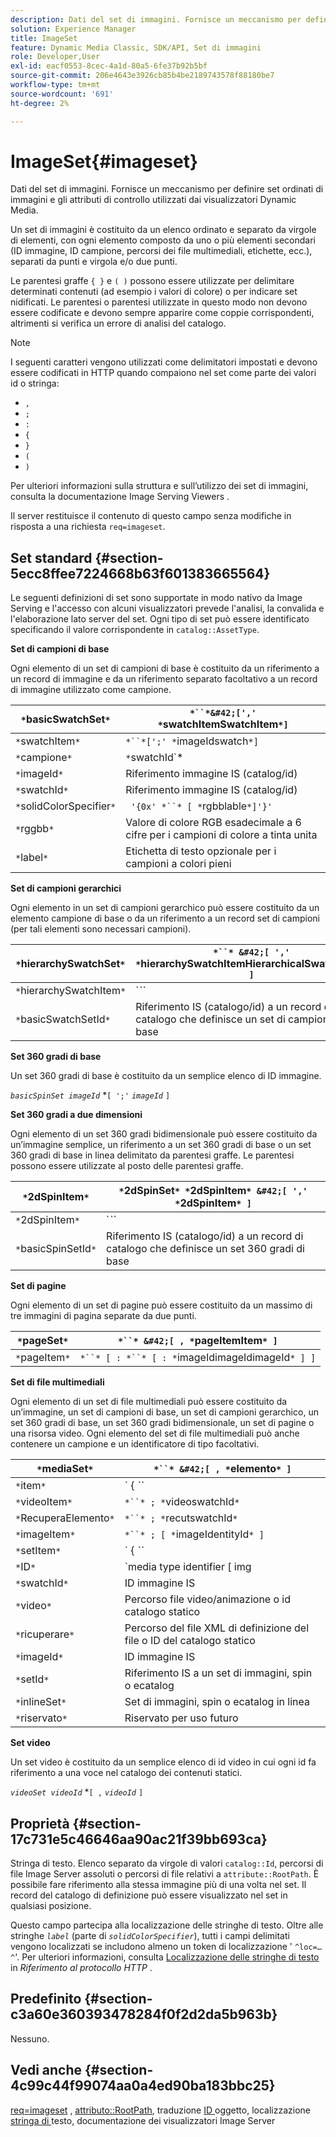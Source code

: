 ```yaml
---
description: Dati del set di immagini. Fornisce un meccanismo per definire set ordinati di immagini e gli attributi di controllo utilizzati dai visualizzatori Dynamic Media.
solution: Experience Manager
title: ImageSet
feature: Dynamic Media Classic, SDK/API, Set di immagini
role: Developer,User
exl-id: eacf0553-8cec-4a1d-80a5-6fe37b92b5bf
source-git-commit: 206e4643e3926cb85b4be2189743578f88180be7
workflow-type: tm+mt
source-wordcount: '691'
ht-degree: 2%

---
```


# ImageSet{#imageset}

Dati del set di immagini. Fornisce un meccanismo per definire set ordinati di immagini e gli attributi di controllo utilizzati dai visualizzatori Dynamic Media.

Un set di immagini è costituito da un elenco ordinato e separato da virgole di elementi, con ogni elemento composto da uno o più elementi secondari (ID immagine, ID campione, percorsi dei file multimediali, etichette, ecc.), separati da punti e virgola e/o due punti.

Le parentesi graffe `{ }` e `( )` possono essere utilizzate per delimitare determinati contenuti (ad esempio i valori di colore) o per indicare set nidificati. Le parentesi o parentesi utilizzate in questo modo non devono essere codificate e devono sempre apparire come coppie corrispondenti, altrimenti si verifica un errore di analisi del catalogo.

>[!NOTE]
>
>I seguenti caratteri vengono utilizzati come delimitatori impostati e devono essere codificati in HTTP quando compaiono nel set come parte dei valori id o stringa:
>
>* `,`
>* `;`
>* `:`
>* `{`
>* `}`
>* `(`
>* `)`



Per ulteriori informazioni sulla struttura e sull’utilizzo dei set di immagini, consulta la documentazione Image Serving Viewers .

Il server restituisce il contenuto di questo campo senza modifiche in risposta a una richiesta `req=imageset`.

## Set standard {#section-5ecc8ffee7224668b63f601383665564}

Le seguenti definizioni di set sono supportate in modo nativo da Image Serving e l&#39;accesso con alcuni visualizzatori prevede l&#39;analisi, la convalida e l&#39;elaborazione lato server del set. Ogni tipo di set può essere identificato specificando il valore corrispondente in `catalog::AssetType`.

**Set di campioni di base**

Ogni elemento di un set di campioni di base è costituito da un riferimento a un record di immagine e da un riferimento separato facoltativo a un record di immagine utilizzato come campione.

| `*`basicSwatchSet`*` | `*``*&#42;[',' *`swatchItemSwatchItem`*]` |
|---|---|
| `*`swatchItem`*` | `*``*[';' *`imageIdswatch`*]` |
| `*`campione`*` | `*`swatchId`*|solidColorSpecifier` |
| `*`imageId`*` | Riferimento immagine IS (catalog/id) |
| `*`swatchId`*` | Riferimento immagine IS (catalog/id) |
| `*`solidColorSpecifier`*` | ` '{0x' *``* [ *`rgbblable`*]'}'` |
| `*`rggbb`*` | Valore di colore RGB esadecimale a 6 cifre per i campioni di colore a tinta unita |
| `*`label`*` | Etichetta di testo opzionale per i campioni a colori pieni |

**Set di campioni gerarchici**

Ogni elemento in un set di campioni gerarchico può essere costituito da un elemento campione di base o da un riferimento a un record set di campioni (per tali elementi sono necessari campioni).

| `*`hierarchySwatchSet`*` | `*``* &#42;[ ',' *`hierarchySwatchItemHierarchicalSwatchItem`* ]` |
|---|---|
| `*`hierarchySwatchItem`*` | `*``* | { *``* ';' *`swatchItembasicSwatchSetIdswatch`* }` |
| `*`basicSwatchSetId`*` | Riferimento IS (catalogo/id) a un record di catalogo che definisce un set di campioni di base |

**Set 360 gradi di base**

Un set 360 gradi di base è costituito da un semplice elenco di ID immagine.

*`basicSpinSet imageId`*  *`[ ';'`  *`imageId`* `]`

**Set 360 gradi a due dimensioni**

Ogni elemento di un set 360 gradi bidimensionale può essere costituito da un’immagine semplice, un riferimento a un set 360 gradi di base o un set 360 gradi di base in linea delimitato da parentesi graffe. Le parentesi possono essere utilizzate al posto delle parentesi graffe.

| `*`2dSpinItem`*` | `*`2dSpinSet`* *`2dSpinItem`* &#42;[ ',' *`2dSpinItem`* ]` |
|---|---|
| `*`2dSpinItem`*` | `*``* | { '{' *``* '}' } | *`imageIdbasicSpinSetSpinSetId`*` |
| `*`basicSpinSetId`*` | Riferimento IS (catalogo/id) a un record di catalogo che definisce un set 360 gradi di base |

**Set di pagine**

Ogni elemento di un set di pagine può essere costituito da un massimo di tre immagini di pagina separate da due punti.

| `*`pageSet`*` | `*``* &#42;[ , *`pageItemItem`* ]` |
|---|---|
| `*`pageItem`*` | `*``* [ : *``* [ : *`imageIdimageIdimageId`* ] ]` |

**Set di file multimediali**

Ogni elemento di un set di file multimediali può essere costituito da un’immagine, un set di campioni di base, un set di campioni gerarchico, un set 360 gradi di base, un set 360 gradi bidimensionale, un set di pagine o una risorsa video. Ogni elemento del set di file multimediali può anche contenere un campione e un identificatore di tipo facoltativi.

| `*`mediaSet`*` | `*``* &#42;[ , *`elemento`* ]` |
|---|---|
| `*`item`*` | ` { *``* | *``* | *``*}} | *``* } [ ; [ *``* ] [ ; [ *`videoItemRipristinaItemItemsetItemIDreserve`* ] ] ]` |
| `*`videoItem`*` | `*``* ; *`videoswatchId`*` |
| `*`RecuperaElemento`*` | `*``* ; *`recutswatchId`*` |
| `*`imageItem`*` | `*``* ; [ *`imageIdentityId`* ]` |
| `*`setItem`*` | ` { *``* | { '{' *``* '}' } } ; *`setIdinlineSetswatchId`*` |
| `*`ID`*` | `media type identifier [ img | basic | advanced_image | img | img_set | advanced_imageset | advanced_swatchset | spin | video ]` |
| `*`swatchId`*` | ID immagine IS |
| `*`video`*` | Percorso file video/animazione o id catalogo statico |
| `*`ricuperare`*` | Percorso del file XML di definizione del file o ID del catalogo statico |
| `*`imageId`*` | ID immagine IS |
| `*`setId`*` | Riferimento IS a un set di immagini, spin o ecatalog |
| `*`inlineSet`*` | Set di immagini, spin o ecatalog in linea |
| `*`riservato`*` | Riservato per uso futuro |

**Set video**

Un set video è costituito da un semplice elenco di id video in cui ogni id fa riferimento a una voce nel catalogo dei contenuti statici.

*`videoSet videoId`*  *`[ ,`  *`videoId`* `]`

## Proprietà {#section-17c731e5c46646aa90ac21f39bb693ca}

Stringa di testo. Elenco separato da virgole di valori `catalog::Id`, percorsi di file Image Server assoluti o percorsi di file relativi a `attribute::RootPath`. È possibile fare riferimento alla stessa immagine più di una volta nel set. Il record del catalogo di definizione può essere visualizzato nel set in qualsiasi posizione.

Questo campo partecipa alla localizzazione delle stringhe di testo. Oltre alle stringhe *`label`* (parte di *`solidColorSpecifier`*), tutti i campi delimitati vengono localizzati se includono almeno un token di localizzazione &#39; `^loc=…^`&#39;. Per ulteriori informazioni, consulta [Localizzazione delle stringhe di testo](/help/aem-is-ir-api/is-api/http-ref/image-serving-api-ref/c-http-protocol-reference/c-syntax-and-features/r-text-string-localization.md) in *Riferimento al protocollo HTTP* .

## Predefinito {#section-c3a60e360393478284f0f2d2da5b963b}

Nessuno.

## Vedi anche {#section-4c99c44f99074aa0a4ed90ba183bbc25}

[req=imageset](/help/aem-is-ir-api/is-api/http-ref/image-serving-api-ref/c-http-protocol-reference/c-command-reference/r-req/r-req.md) ,  [attributo::RootPath](/help/aem-is-ir-api/is-api/image-catalog/image-serving-api-ref/c-image-catalog-reference/c-attributes-reference/r-rootpath.md), traduzione [ ID ](/help/aem-is-ir-api/is-api/http-ref/image-serving-api-ref/c-http-protocol-reference/c-syntax-and-features/r-object-id-translation.md) oggetto, localizzazione [ stringa di ](/help/aem-is-ir-api/is-api/http-ref/image-serving-api-ref/c-http-protocol-reference/c-syntax-and-features/r-text-string-localization.md) testo, documentazione dei visualizzatori Image Server
